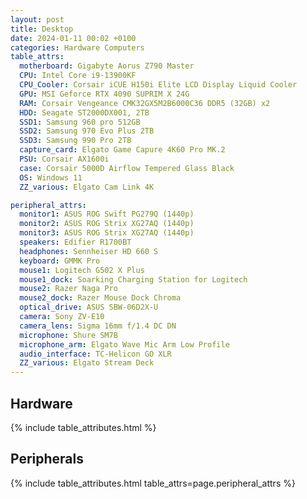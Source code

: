 ```yaml
---
layout: post
title: Desktop
date: 2024-01-11 00:02 +0100
categories: Hardware Computers
table_attrs:
  motherboard: Gigabyte Aorus Z790 Master
  CPU: Intel Core i9-13900KF
  CPU_Cooler: Corsair iCUE H150i Elite LCD Display Liquid Cooler
  GPU: MSI Geforce RTX 4090 SUPRIM X 24G
  RAM: Corsair Vengeance CMK32GX5M2B6000C36 DDR5 (32GB) x2
  HDD: Seagate ST2000DX001, 2TB
  SSD1: Samsung 960 pro 512GB
  SSD2: Samsung 970 Evo Plus 2TB
  SSD3: Samsung 990 Pro 2TB
  capture_card: Elgato Game Capure 4K60 Pro MK.2
  PSU: Corsair AX1600i
  case: Corsair 5000D Airflow Tempered Glass Black
  OS: Windows 11
  ZZ_various: Elgato Cam Link 4K

peripheral_attrs:
  monitor1: ASUS ROG Swift PG279Q (1440p)
  monitor2: ASUS ROG Strix XG27AQ (1440p)
  monitor3: ASUS ROG Strix XG27AQ (1440p)
  speakers: Edifier R1700BT
  headphones: Sennheiser HD 660 S
  keyboard: GMMK Pro
  mouse1: Logitech G502 X Plus
  mouse1_dock: Soarking Charging Station for Logitech
  mouse2: Razer Naga Pro
  mouse2_dock: Razer Mouse Dock Chroma
  optical_drive: ASUS SBW-06D2X-U
  camera: Sony ZV-E10
  camera_lens: Sigma 16mm f/1.4 DC DN
  microphone: Shure SM7B
  microphone_arm: Elgato Wave Mic Arm Low Profile
  audio_interface: TC-Helicon GO XLR
  ZZ_various: Elgato Stream Deck
---
```


## Hardware
{% include table_attributes.html %}

## Peripherals
{% include table_attributes.html table_attrs=page.peripheral_attrs %}
